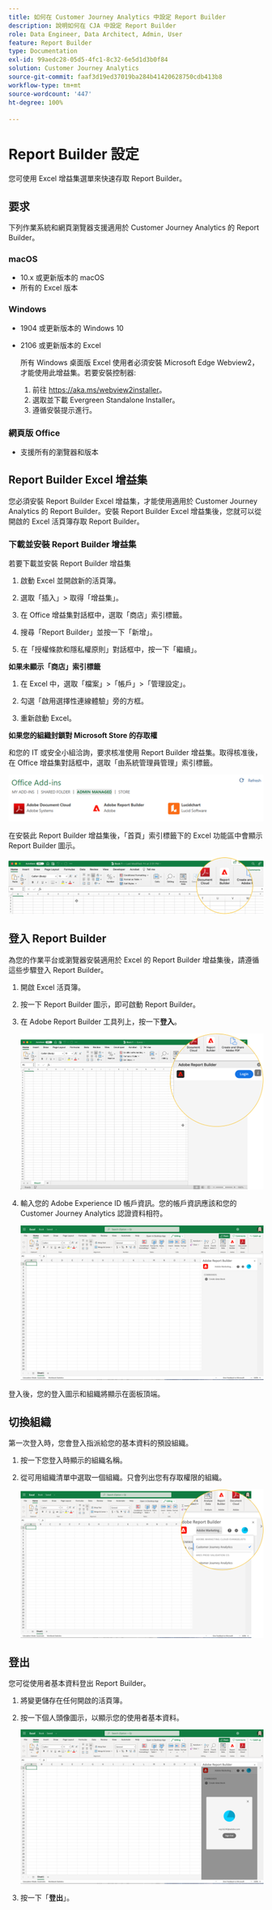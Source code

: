 ```yaml
---
title: 如何在 Customer Journey Analytics 中設定 Report Builder
description: 說明如何在 CJA 中設定 Report Builder
role: Data Engineer, Data Architect, Admin, User
feature: Report Builder
type: Documentation
exl-id: 99aedc28-05d5-4fc1-8c32-6e5d1d3b0f84
solution: Customer Journey Analytics
source-git-commit: faaf3d19ed37019ba284b41420628750cdb413b8
workflow-type: tm+mt
source-wordcount: '447'
ht-degree: 100%

---
```


# Report Builder 設定

您可使用 Excel 增益集選單來快速存取 Report Builder。

## 要求

下列作業系統和網頁瀏覽器支援適用於 Customer Journey Analytics 的 Report Builder。

### macOS

- 10.x 或更新版本的 macOS
- 所有的 Excel 版本

### Windows

- 1904 或更新版本的 Windows 10
- 2106 或更新版本的 Excel

   所有 Windows 桌面版 Excel 使用者必須安裝 Microsoft Edge Webview2，才能使用此增益集。若要安裝控制器:

   1. 前往 <https://aka.ms/webview2installer>。
   1. 選取並下載 Evergreen Standalone Installer。
   1. 遵循安裝提示進行。

### 網頁版 Office

- 支援所有的瀏覽器和版本


## Report Builder Excel 增益集

您必須安裝 Report Builder Excel 增益集，才能使用適用於 Customer Journey Analytics 的 Report Builder。安裝 Report Builder Excel 增益集後，您就可以從開啟的 Excel 活頁簿存取 Report Builder。

### 下載並安裝 Report Builder 增益集

若要下載並安裝 Report Builder 增益集

1. 啟動 Excel 並開啟新的活頁簿。

1. 選取「插入」> 取得「增益集」。

1. 在 Office 增益集對話框中，選取「商店」索引標籤。

1. 搜尋「Report Builder」並按一下「新增」。

1. 在「授權條款和隱私權原則」對話框中，按一下「繼續」。

**如果未顯示「商店」索引標籤**

1. 在 Excel 中，選取「檔案」>「帳戶」>「管理設定」。

1. 勾選「啟用選擇性連線體驗」旁的方框。

1. 重新啟動 Excel。

**如果您的組織封鎖對 Microsoft Store 的存取權**

和您的 IT 或安全小組洽詢，要求核准使用 Report Builder 增益集。取得核准後，在 Office 增益集對話框中，選取「由系統管理員管理」索引標籤。

![](./assets/image1.png)

在安裝此 Report Builder 增益集後，「首頁」索引標籤下的 Excel 功能區中會顯示 Report Builder 圖示。

![](./assets/rb_app_icon.png)

## 登入 Report Builder

為您的作業平台或瀏覽器安裝適用於 Excel 的 Report Builder 增益集後，請遵循這些步驟登入 Report Builder。

1. 開啟 Excel 活頁簿。

1. 按一下 Report Builder 圖示，即可啟動 Report Builder。

1. 在 Adobe Report Builder 工具列上，按一下&#x200B;**登入**。

   ![](./assets/rb_login.png)

1. 輸入您的 Adobe Experience ID 帳戶資訊。您的帳戶資訊應該和您的 Customer Journey Analytics 認證資料相符。

   ![](./assets/image4.png)

登入後，您的登入圖示和組織將顯示在面板頂端。

## 切換組織

第一次登入時，您會登入指派給您的基本資料的預設組織。

1. 按一下您登入時顯示的組織名稱。

1. 從可用組織清單中選取一個組織。只會列出您有存取權限的組織。

   ![](./assets/image5.png)

## 登出

您可從使用者基本資料登出 Report Builder。

1. 將變更儲存在任何開啟的活頁簿。

1. 按一下個人頭像圖示，以顯示您的使用者基本資料。

   ![](./assets/image6.png)

1. 按一下「**登出**」。
